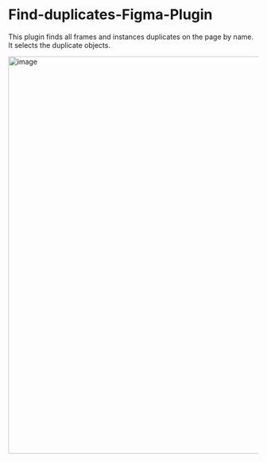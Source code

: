 # Find-duplicates-Figma-Plugin

This plugin finds all frames and instances duplicates on the page by name. It selects the duplicate objects.

<img width="798" alt="image" src="https://i.imgur.com/AxWLV5x.jpg">